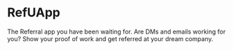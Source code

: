 # RefUApp
The Referral app you have been waiting for. Are DMs and emails working for you? Show your proof of work and get referred at your dream company.
